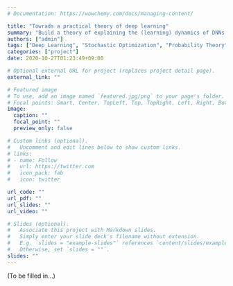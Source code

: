 ```yaml
---
# Documentation: https://wowchemy.com/docs/managing-content/

title: "Towrads a practical theory of deep learning"
summary: "Build a theory of explaining the (learning) dynamics of DNNs and related optimization algorithms, and show its practical implications"
authors: ["admin"]
tags: ["Deep Learning", "Stochastic Optimization", "Probability Theory"]
categories: ["project"]
date: 2020-10-27T01:23:49+09:00

# Optional external URL for project (replaces project detail page).
external_link: ""

# Featured image
# To use, add an image named `featured.jpg/png` to your page's folder.
# Focal points: Smart, Center, TopLeft, Top, TopRight, Left, Right, BottomLeft, Bottom, BottomRight.
image:
  caption: ""
  focal_point: ""
  preview_only: false

# Custom links (optional).
#   Uncomment and edit lines below to show custom links.
# links:
# - name: Follow
#   url: https://twitter.com
#   icon_pack: fab
#   icon: twitter

url_code: ""
url_pdf: ""
url_slides: ""
url_video: ""

# Slides (optional).
#   Associate this project with Markdown slides.
#   Simply enter your slide deck's filename without extension.
#   E.g. `slides = "example-slides"` references `content/slides/example-slides.md`.
#   Otherwise, set `slides = ""`.
slides: ""
---
```


(To be filled in...)